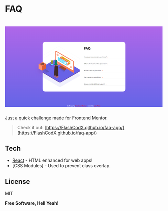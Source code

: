 # FAQ

# ![preview](./src/assets/screenshot.png)

Just a quick challenge made for Frontend Mentor.

> Check it out: [https://FlashCodX.github.io/faq-app/](https://FlashCodX.github.io/faq-app/)

## Tech

- [React] - HTML enhanced for web apps!
- [CSS Modules] - Used to prevent class overlap.

## License

MIT

**Free Software, Hell Yeah!**

[react]: https://reactjs.org/
